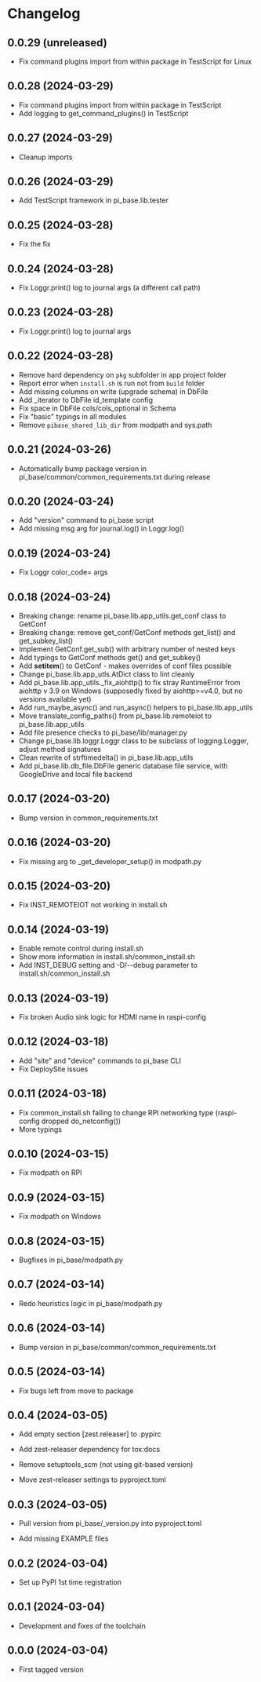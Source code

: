 # Changelog

## 0.0.29 (unreleased)

* Fix command plugins import from within package in TestScript for Linux

## 0.0.28 (2024-03-29)

* Fix command plugins import from within package in TestScript
* Add logging to get_command_plugins() in TestScript

## 0.0.27 (2024-03-29)

* Cleanup imports

## 0.0.26 (2024-03-29)

* Add TestScript framework in pi_base.lib.tester

## 0.0.25 (2024-03-28)

* Fix the fix

## 0.0.24 (2024-03-28)

* Fix Loggr.print() log to journal args (a different call path)

## 0.0.23 (2024-03-28)

* Fix Loggr.print() log to journal args

## 0.0.22 (2024-03-28)

* Remove hard dependency on `pkg` subfolder in app project folder
* Report error when `install.sh` is run not from `build` folder
* Add missing columns on write (upgrade schema) in DbFile
* Add _iterator to DbFile id_template config
* Fix space in DbFile cols/cols_optional in Schema
* Fix "basic" typings in all modules
* Remove `pibase_shared_lib_dir` from modpath and sys.path

## 0.0.21 (2024-03-26)

* Automatically bump package version in pi_base/common/common_requirements.txt during release

## 0.0.20 (2024-03-24)

* Add "version" command to pi_base script
* Add missing msg arg for journal.log() in Loggr.log()

## 0.0.19 (2024-03-24)

* Fix Loggr color_code= args

## 0.0.18 (2024-03-24)

* Breaking change: rename pi_base.lib.app_utils.get_conf class to GetConf
* Breaking change: remove get_conf/GetConf methods get_list() and get_subkey_list()
* Implement GetConf.get_sub() with arbitrary number of nested keys
* Add typings to GetConf methods get() and get_subkey()
* Add __setitem__() to GetConf - makes overrides of conf files possible
* Change pi_base.lib.app_utls.AtDict class to lint cleanly
* Add pi_base.lib.app_utils._fix_aiohttp() to fix stray RuntimeError from aiohttp v 3.9 on Windows (supposedly fixed by aiohttp>=v4.0, but no versions available yet)
* Add run_maybe_async() and run_async() helpers to pi_base.lib.app_utils
* Move translate_config_paths() from pi_base.lib.remoteiot to pi_base.lib.app_utils
* Add file presence checks to pi_base/lib/manager.py
* Change pi_base.lib.loggr.Loggr class to be subclass of logging.Logger, adjust method signatures
* Clean rewrite of strftimedelta() in pi_base.lib.app_utils
* Add pi_base.lib.db_file.DbFile generic database file service, with GoogleDrive and local file backend

## 0.0.17 (2024-03-20)

* Bump version in common_requirements.txt

## 0.0.16 (2024-03-20)

* Fix missing arg to _get_developer_setup() in modpath.py

## 0.0.15 (2024-03-20)

* Fix INST_REMOTEIOT not working in install.sh

## 0.0.14 (2024-03-19)

* Enable remote control during install.sh
* Show more information in install.sh/common_install.sh
* Add INST_DEBUG setting and -D/--debug parameter to install.sh/common_install.sh

## 0.0.13 (2024-03-19)

* Fix broken Audio sink logic for HDMI name in raspi-config

## 0.0.12 (2024-03-18)

* Add "site" and "device" commands to pi_base CLI
* Fix DeploySite issues

## 0.0.11 (2024-03-18)

* Fix common_install.sh failing to change RPI networking type (raspi-config dropped do_netconfig())
* More typings

## 0.0.10 (2024-03-15)

* Fix modpath on RPI

## 0.0.9 (2024-03-15)

* Fix modpath on Windows

## 0.0.8 (2024-03-15)

* Bugfixes in pi_base/modpath.py

## 0.0.7 (2024-03-14)

* Redo heuristics logic in pi_base/modpath.py

## 0.0.6 (2024-03-14)

* Bump version in pi_base/common/common_requirements.txt

## 0.0.5 (2024-03-14)

* Fix bugs left from move to package

## 0.0.4 (2024-03-05)

* Add empty section [zest.releaser] to .pypirc

* Add zest-releaser dependency for tox:docs

* Remove setuptools_scm (not using git-based version)

* Move zest-releaser settings to pyproject.toml

## 0.0.3 (2024-03-05)

* Pull version from pi_base/_version.py into pyproject.toml

* Add missing EXAMPLE files

## 0.0.2 (2024-03-04)

* Set up PyPI 1st time registration

## 0.0.1 (2024-03-04)

* Development and fixes of the toolchain

## 0.0.0 (2024-03-04)

* First tagged version
